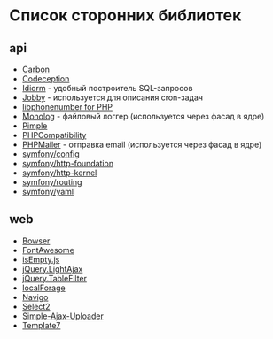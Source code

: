# Список сторонних библиотек

## api
- [Carbon](https://github.com/briannesbitt/carbon)
- [Codeception](https://github.com/codeception/codeception)
- [Idiorm](https://github.com/j4mie/idiorm) - удобный построитель SQL-запросов
- [Jobby](https://github.com/jobbyphp/jobby) - используется для описания cron-задач
- [libphonenumber for PHP](https://github.com/giggsey/libphonenumber-for-php)
- [Monolog](https://github.com/Seldaek/monolog) - файловый логгер (используется через фасад в ядре)
- [Pimple](https://github.com/silexphp/Pimple)
- [PHPCompatibility](https://github.com/PHPCompatibility/PHPCompatibility)
- [PHPMailer](https://github.com/PHPMailer/PHPMailer) - отправка email (используется через фасад в ядре)
- [symfony/config](https://github.com/symfony/config)
- [symfony/http-foundation](https://github.com/symfony/http-foundation)
- [symfony/http-kernel](https://github.com/symfony/http-kernel)
- [symfony/routing](https://github.com/symfony/routing)
- [symfony/yaml](https://github.com/symfony/yaml)

## web
- [Bowser](https://github.com/lancedikson/bowser)
- [FontAwesome](https://github.com/FortAwesome/Font-Awesome)
- [isEmpty.js](https://github.com/DimNS/isEmpty.js)
- [jQuery.LightAjax](https://github.com/DimNS/jQuery.LightAjax)
- [jQuery.TableFilter](https://github.com/DimNS/jQuery.TableFilter)
- [localForage](https://github.com/localForage/localForage)
- [Navigo](https://github.com/krasimir/navigo)
- [Select2](https://github.com/select2/select2)
- [Simple-Ajax-Uploader](https://github.com/LPology/Simple-Ajax-Uploader)
- [Template7](http://idangero.us/template7)